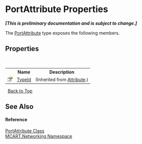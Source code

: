 # PortAttribute Properties
 _**\[This is preliminary documentation and is subject to change.\]**_

The <a href="c8c924f9-fda0-995d-be25-05c5b7a9b3aa">PortAttribute</a> type exposes the following members.


## Properties
&nbsp;<table><tr><th></th><th>Name</th><th>Description</th></tr><tr><td>![Public property](media/pubproperty.gif "Public property")</td><td><a href="http://msdn2.microsoft.com/es-es/library/sa1bf03e" target="_blank">TypeId</a></td><td> (Inherited from <a href="http://msdn2.microsoft.com/es-es/library/e8kc3626" target="_blank">Attribute</a>.)</td></tr></table>&nbsp;
<a href="#portattribute-properties">Back to Top</a>

## See Also


#### Reference
<a href="c8c924f9-fda0-995d-be25-05c5b7a9b3aa">PortAttribute Class</a><br /><a href="c6445fcc-8709-dc3e-4d6b-f87f79cbd982">MCART.Networking Namespace</a><br />